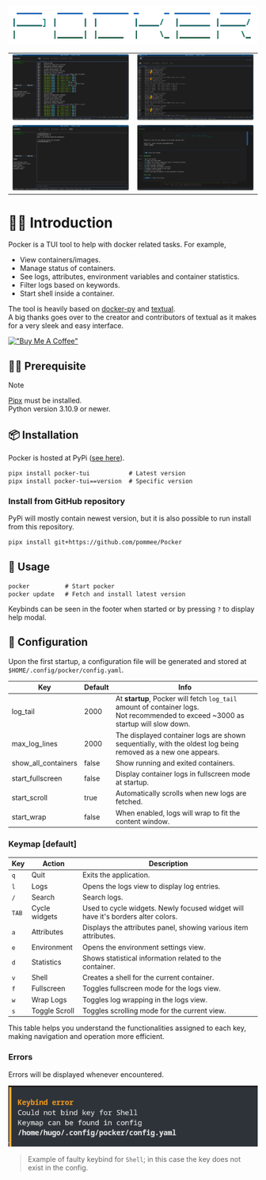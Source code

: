 <p align="center">
  <img src="./resources/pocker-name.png" />
  <table>
    <tr>
        <td>
            <img width="100%" src="./resources/home-preview.png">
        </td>
        <td>
            <img width="100%" src="./resources/search-logs.png">
        </td>
    </tr>
    <tr>
        <td>
            <img width="100%" src="./resources/shell-preview.png">
        </td>
        <td>
            <img width="100%" src="./resources/help-screen-preview.png">
        </td>
    </tr>
  </table>
</p>

# 👋🏼 Introduction

Pocker is a TUI tool to help with docker related tasks. For example,

- View containers/images.
- Manage status of containers.
- See logs, attributes, environment variables and container statistics.
- Filter logs based on keywords.
- Start shell inside a container.

The tool is heavily based on [docker-py](https://docker-py.readthedocs.io/en/stable/index.html) and [textual](https://github.com/textualize/textual/).  
A big thanks goes over to the creator and contributors of textual as it makes for a very sleek and easy interface.

[!["Buy Me A Coffee"](https://www.buymeacoffee.com/assets/img/custom_images/orange_img.png)](https://buymeacoffee.com/pommee)

## 🤏🏼 Prerequisite

> [!NOTE]
> [Pipx](https://pipx.pypa.io/stable/installation/) must be installed.  
> Python version 3.10.9 or newer.

## 📦 Installation

Pocker is hosted at PyPi ([see here](https://pypi.org/project/pocker-tui/)).


```shell
pipx install pocker-tui           # Latest version
pipx install pocker-tui==version  # Specific version
```

### Install from GitHub repository

PyPi will mostly contain newest version, but it is also possible to run install from this repository.

```bash
pipx install git+https://github.com/pommee/Pocker
```

## 🚦 Usage

```shell
pocker          # Start pocker
pocker update   # Fetch and install latest version
```

Keybinds can be seen in the footer when started or by pressing `?` to display help modal.

## 🔧 Configuration

Upon the first startup, a configuration file will be generated and stored at `$HOME/.config/pocker/config.yaml`.

| Key                 | Default | Info                                                                                                                                  |
| ------------------- | ------- | ------------------------------------------------------------------------------------------------------------------------------------- |
| log_tail            | 2000    | At **startup**, Pocker will fetch `log_tail` amount of container logs.<br> Not recommended to exceed ~3000 as startup will slow down. |
| max_log_lines       | 2000    | The displayed container logs are shown sequentially, with the oldest log being removed as a new one appears.                          |
| show_all_containers | false   | Show running and exited containers.                                                                                                   |
| start_fullscreen    | false   | Display container logs in fullscreen mode at startup.                                                                                 |
| start_scroll        | true    | Automatically scrolls when new logs are fetched.                                                                                      |
| start_wrap          | false   | When enabled, logs will wrap to fit the content window.                                                                               |

### Keymap [default]

| Key   | Action        | Description                                                                      |
| ----- | ------------- | -------------------------------------------------------------------------------- |
| `q`   | Quit          | Exits the application.                                                           |
| `l`   | Logs          | Opens the logs view to display log entries.                                      |
| `/`   | Search        | Search logs.                                                                     |
| `TAB` | Cycle widgets | Used to cycle widgets. Newly focused widget will have it's borders alter colors. |
| `a`   | Attributes    | Displays the attributes panel, showing various item attributes.                  |
| `e`   | Environment   | Opens the environment settings view.                                             |
| `d`   | Statistics    | Shows statistical information related to the container.                          |
| `v`   | Shell         | Creates a shell for the current container.                                       |
| `f`   | Fullscreen    | Toggles fullscreen mode for the logs view.                                       |
| `w`   | Wrap Logs     | Toggles log wrapping in the logs view.                                           |
| `s`   | Toggle Scroll | Toggles scrolling mode for the current view.                                     |

This table helps you understand the functionalities assigned to each key, making navigation and operation more efficient.

### Errors

Errors will be displayed whenever encountered.

![keybind-error](./resources/keybind-error.png)

> Example of faulty keybind for `Shell`; in this case the key does not exist in the config.
